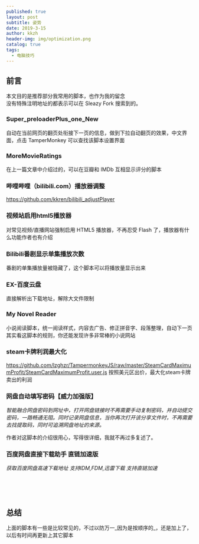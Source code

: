 ```yaml
---
published: true
layout: post
subtitle: 姿势
date: 2019-3-15
author: kkzh
header-img: img/optimization.png
catalog: true
tags:
  - 电脑技巧
---
```

## 前言
本文目的是推荐部分我常用的脚本，也作为我的留念<br>
没有特殊注明地址的都表示可以在 Sleazy Fork 搜索到的。

### Super_preloaderPlus_one_New
自动在当前网页的翻页处衔接下一页的信息，做到下拉自动翻页的效果，中文界面，点击 TamperMonkey 可以查找该脚本设置界面

### MoreMovieRatings
在上一篇文章中介绍过的，可以在豆瓣和 IMDb 互相显示评分的脚本

### 哔哩哔哩（bilibili.com）播放器调整
https://github.com/kkren/bilibili_adjustPlayer

### 视频站启用html5播放器
对常见视频/直播网站强制启用 HTML5 播放器，不再忍受 Flash 了，播放器有什么功能作者也有介绍

### Bilibili番剧显示单集播放次数
番剧的单集播放量被隐藏了，这个脚本可以将播放量显示出来

### EX-百度云盘
直接解析出下载地址，解除大文件限制

### My Novel Reader
小说阅读脚本，统一阅读样式，内容去广告、修正拼音字、段落整理，自动下一页<br>
其实看这脚本的规则，你还能发现许多非常棒的小说网站

### steam卡牌利润最大化
https://github.com/lzghzr/TampermonkeyJS/raw/master/SteamCardMaximumProfit/SteamCardMaximumProfit.user.js
按照美元区出价，最大化steam卡牌卖出的利润

### 网盘自动填写密码【威力加强版】
_智能融合网盘密码到网址中，打开网盘链接时不再需要手动复制密码，并自动提交密码，一路畅通无阻。同时记录网盘信息，当你再次打开该分享文件时，不再需要去找提取码，同时可追溯网盘地址的来源。_

作者对这脚本的介绍很用心，写得很详细，我就不再过多复述了。

### 百度网盘直接下载助手 直链加速版
_获取百度网盘高速下载地址 支持IDM,FDM,迅雷下载 支持直链加速_

<br><br><br>
## 总结
上面的脚本有一些是比较常见的，不过以防万一_因为是按顺序的_，还是加上了，以后有时间再更新上其它脚本
